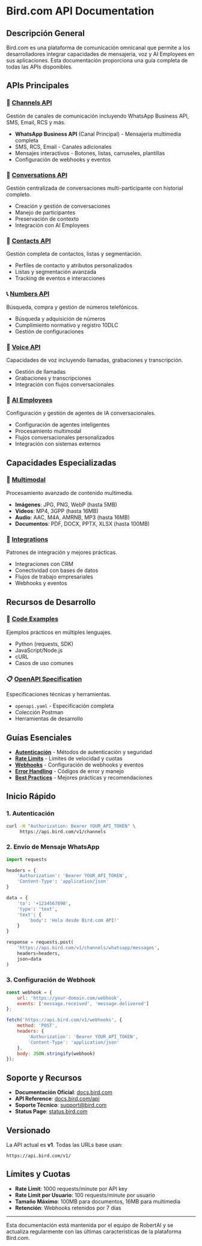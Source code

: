 # Bird.com API Documentation

## Descripción General

Bird.com es una plataforma de comunicación omnicanal que permite a los desarrolladores integrar capacidades de mensajería, voz y AI Employees en sus aplicaciones. Esta documentación proporciona una guía completa de todas las APIs disponibles.

## APIs Principales

### 🚀 [Channels API](./channels/README.md)
Gestión de canales de comunicación incluyendo WhatsApp Business API, SMS, Email, RCS y más.

- **WhatsApp Business API** (Canal Principal) - Mensajería multimedia completa
- SMS, RCS, Email - Canales adicionales
- Mensajes interactivos - Botones, listas, carruseles, plantillas
- Configuración de webhooks y eventos

### 💬 [Conversations API](./conversations/README.md)
Gestión centralizada de conversaciones multi-participante con historial completo.

- Creación y gestión de conversaciones
- Manejo de participantes
- Preservación de contexto
- Integración con AI Employees

### 👥 [Contacts API](./contacts/README.md)
Gestión completa de contactos, listas y segmentación.

- Perfiles de contacto y atributos personalizados
- Listas y segmentación avanzada
- Tracking de eventos e interacciones

### 📞 [Numbers API](./numbers/README.md)
Búsqueda, compra y gestión de números telefónicos.

- Búsqueda y adquisición de números
- Cumplimiento normativo y registro 10DLC
- Gestión de configuraciones

### 🎤 [Voice API](./voice/README.md)
Capacidades de voz incluyendo llamadas, grabaciones y transcripción.

- Gestión de llamadas
- Grabaciones y transcripciones
- Integración con flujos conversacionales

### 🤖 [AI Employees](./ai-employees/README.md)
Configuración y gestión de agentes de IA conversacionales.

- Configuración de agentes inteligentes
- Procesamiento multimodal
- Flujos conversacionales personalizados
- Integración con sistemas externos

## Capacidades Especializadas

### 🎯 [Multimodal](./multimodal/README.md)
Procesamiento avanzado de contenido multimedia.

- **Imágenes**: JPG, PNG, WebP (hasta 5MB)
- **Videos**: MP4, 3GPP (hasta 16MB)
- **Audio**: AAC, M4A, AMRNB, MP3 (hasta 16MB)
- **Documentos**: PDF, DOCX, PPTX, XLSX (hasta 100MB)

### 🔧 [Integrations](./integrations/README.md)
Patrones de integración y mejores prácticas.

- Integraciones con CRM
- Conectividad con bases de datos
- Flujos de trabajo empresariales
- Webhooks y eventos

## Recursos de Desarrollo

### 📝 [Code Examples](./code-examples/README.md)
Ejemplos prácticos en múltiples lenguajes.

- Python (requests, SDK)
- JavaScript/Node.js
- cURL
- Casos de uso comunes

### 📋 [OpenAPI Specification](./openapi/README.md)
Especificaciones técnicas y herramientas.

- `openapi.yaml` - Especificación completa
- Colección Postman
- Herramientas de desarrollo

## Guías Esenciales

- [**Autenticación**](./authentication.md) - Métodos de autenticación y seguridad
- [**Rate Limits**](./rate-limits.md) - Límites de velocidad y cuotas
- [**Webhooks**](./webhooks.md) - Configuración de webhooks y eventos
- [**Error Handling**](./error-handling.md) - Códigos de error y manejo
- [**Best Practices**](./best-practices.md) - Mejores prácticas y recomendaciones

## Inicio Rápido

### 1. Autenticación
```bash
curl -H "Authorization: Bearer YOUR_API_TOKEN" \
     https://api.bird.com/v1/channels
```

### 2. Envío de Mensaje WhatsApp
```python
import requests

headers = {
    'Authorization': 'Bearer YOUR_API_TOKEN',
    'Content-Type': 'application/json'
}

data = {
    'to': '+1234567890',
    'type': 'text',
    'text': {
        'body': 'Hola desde Bird.com API!'
    }
}

response = requests.post(
    'https://api.bird.com/v1/channels/whatsapp/messages',
    headers=headers,
    json=data
)
```

### 3. Configuración de Webhook
```javascript
const webhook = {
    url: 'https://your-domain.com/webhook',
    events: ['message.received', 'message.delivered']
};

fetch('https://api.bird.com/v1/webhooks', {
    method: 'POST',
    headers: {
        'Authorization': 'Bearer YOUR_API_TOKEN',
        'Content-Type': 'application/json'
    },
    body: JSON.stringify(webhook)
});
```

## Soporte y Recursos

- **Documentación Oficial**: [docs.bird.com](https://docs.bird.com)
- **API Reference**: [docs.bird.com/api](https://docs.bird.com/api)
- **Soporte Técnico**: [support@bird.com](mailto:support@bird.com)
- **Status Page**: [status.bird.com](https://status.bird.com)

## Versionado

La API actual es **v1**. Todas las URLs base usan:
```
https://api.bird.com/v1/
```

## Límites y Cuotas

- **Rate Limit**: 1000 requests/minute por API key
- **Rate Limit por Usuario**: 100 requests/minute por usuario
- **Tamaño Máximo**: 100MB para documentos, 16MB para multimedia
- **Retención**: Webhooks retenidos por 7 días

---

Esta documentación está mantenida por el equipo de RobertAI y se actualiza regularmente con las últimas características de la plataforma Bird.com.